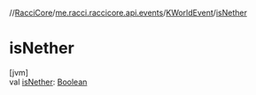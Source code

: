 //[RacciCore](../../../index.md)/[me.racci.raccicore.api.events](../index.md)/[KWorldEvent](index.md)/[isNether](is-nether.md)

# isNether

[jvm]\
val [isNether](is-nether.md): [Boolean](https://kotlinlang.org/api/latest/jvm/stdlib/kotlin/-boolean/index.html)
